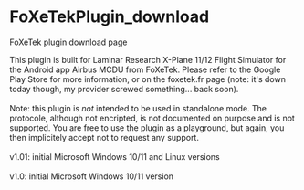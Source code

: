 # FoXeTekPlugin_download
FoXeTek plugin download page

This plugin is built for Laminar Research X-Plane 11/12 Flight Simulator for the Android app Airbus MCDU from FoXeTek. Please refer to the Google Play Store for more information, or on the foxetek.fr page (note: it's down today though, my provider screwed something... back soon).<br><br>
Note: this plugin is *not* intended to be used in standalone mode. The protocole, although not encripted, is not documented on purpose and is not supported. You are free to use the plugin as a playground, but again, you then implicitely accept not to request any support.<br><br>
v1.01: initial Microsoft Windows 10/11 and Linux versions<br><br>
v1.0: initial Microsoft Windows 10/11 version

